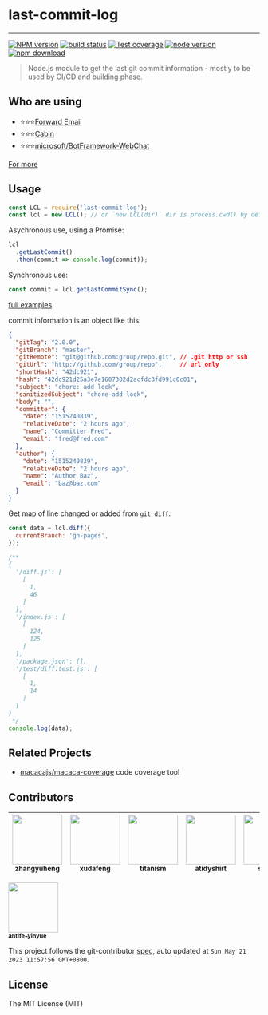 # last-commit-log

---

[![NPM version][npm-image]][npm-url]
[![build status][travis-image]][travis-url]
[![Test coverage][codecov-image]][codecov-url]
[![node version][node-image]][node-url]
[![npm download][download-image]][download-url]

[npm-image]: https://img.shields.io/npm/v/last-commit-log.svg
[npm-url]: https://npmjs.org/package/last-commit-log
[travis-image]: https://img.shields.io/travis/node-modules/last-commit-log.svg
[travis-url]: https://travis-ci.org/node-modules/last-commit-log
[codecov-image]: https://img.shields.io/codecov/c/github/node-modules/last-commit-log.svg
[codecov-url]: https://codecov.io/gh/node-modules/last-commit-log/branch/master
[node-image]: https://img.shields.io/badge/node.js-%3E=_8-green.svg
[node-url]: http://nodejs.org/download/
[download-image]: https://img.shields.io/npm/dm/last-commit-log.svg
[download-url]: https://npmjs.org/package/last-commit-log

> Node.js module to get the last git commit information - mostly to be used by CI/CD and building phase.

## Who are using

- ⭐⭐⭐[Forward Email](//github.com/forwardemail)
- ⭐⭐⭐[Cabin](//github.com/cabinjs/cabin)
- ⭐⭐⭐[microsoft/BotFramework-WebChat](//github.com/microsoft/BotFramework-WebChat)

[For more](//github.com/node-modules/last-commit-log/network/dependents)

## Usage

```javascript
const LCL = require('last-commit-log');
const lcl = new LCL(); // or `new LCL(dir)` dir is process.cwd() by default
```

Asychronous use, using a Promise:

```javascript
lcl
  .getLastCommit()
  .then(commit => console.log(commit));
```

Synchronous use:

```javascript
const commit = lcl.getLastCommitSync();
```

[full examples](./examples)

commit information is an object like this:

```json
{
  "gitTag": "2.0.0",
  "gitBranch": "master",
  "gitRemote": "git@github.com:group/repo.git", // .git http or ssh
  "gitUrl": "http://github.com/group/repo",     // url only
  "shortHash": "42dc921",
  "hash": "42dc921d25a3e7e1607302d2acfdc3fd991c0c01",
  "subject": "chore: add lock",
  "sanitizedSubject": "chore-add-lock",
  "body": "",
  "committer": {
    "date": "1515240839",
    "relativeDate": "2 hours ago",
    "name": "Committer Fred",
    "email": "fred@fred.com"
  },
  "author": {
    "date": "1515240839",
    "relativeDate": "2 hours ago",
    "name": "Author Baz",
    "email": "baz@baz.com"
  }
}
```

Get map of line changed or added from `git diff`:

```javascript
const data = lcl.diff({
  currentBranch: 'gh-pages',
});

/**
{
  '/diff.js': [
    [
      1,
      46
    ]
  ],
  '/index.js': [
    [
      124,
      125
    ]
  ],
  '/package.json': [],
  '/test/diff.test.js': [
    [
      1,
      14
    ]
  ]
}
 */
console.log(data);
```

## Related Projects

- [macacajs/macaca-coverage](https://github.com/macacajs/macaca-coverage) code coverage tool

<!-- GITCONTRIBUTOR_START -->

## Contributors

|[<img src="https://avatars.githubusercontent.com/u/2139038?v=4" width="100px;"/><br/><sub><b>zhangyuheng</b></sub>](https://github.com/zhangyuheng)<br/>|[<img src="https://avatars.githubusercontent.com/u/1011681?v=4" width="100px;"/><br/><sub><b>xudafeng</b></sub>](https://github.com/xudafeng)<br/>|[<img src="https://avatars.githubusercontent.com/u/101466223?v=4" width="100px;"/><br/><sub><b>titanism</b></sub>](https://github.com/titanism)<br/>|[<img src="https://avatars.githubusercontent.com/u/20514752?v=4" width="100px;"/><br/><sub><b>atidyshirt</b></sub>](https://github.com/atidyshirt)<br/>|[<img src="https://avatars.githubusercontent.com/u/1001610?v=4" width="100px;"/><br/><sub><b>stared</b></sub>](https://github.com/stared)<br/>|[<img src="https://avatars.githubusercontent.com/u/10104168?v=4" width="100px;"/><br/><sub><b>yihuineng</b></sub>](https://github.com/yihuineng)<br/>|
| :---: | :---: | :---: | :---: | :---: | :---: |
[<img src="https://avatars.githubusercontent.com/u/197375?v=4" width="100px;"/><br/><sub><b>antife-yinyue</b></sub>](https://github.com/antife-yinyue)<br/>

This project follows the git-contributor [spec](https://github.com/xudafeng/git-contributor), auto updated at `Sun May 21 2023 11:57:56 GMT+0800`.

<!-- GITCONTRIBUTOR_END -->

## License

The MIT License (MIT)
